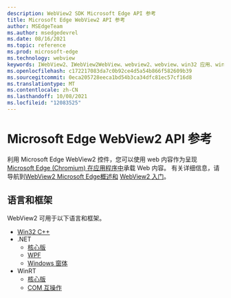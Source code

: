```yaml
---
description: WebView2 SDK Microsoft Edge API 参考
title: Microsoft Edge WebView2 API 参考
author: MSEdgeTeam
ms.author: msedgedevrel
ms.date: 08/16/2021
ms.topic: reference
ms.prod: microsoft-edge
ms.technology: webview
keywords: IWebView2、IWebView2WebView、webview2、webview、win32 应用、win32、edge、ICoreWebView2、ICoreWebView2Controller、浏览器控件
ms.openlocfilehash: c172217083da7c0b92ce4d5a54b866f582609b39
ms.sourcegitcommit: 0eca205728eeca1bd54b3ca34dfc81ec57cf16d8
ms.translationtype: MT
ms.contentlocale: zh-CN
ms.lasthandoff: 10/08/2021
ms.locfileid: "12083525"
---
```

# <a name="microsoft-edge-webview2-api-reference"></a>Microsoft Edge WebView2 API 参考

利用 Microsoft Edge WebView2 控件，您可以使用 web 内容作为呈现[Microsoft Edge (Chromium) 在应用程序中](https://www.microsoftedgeinsider.com)承载 Web 内容。  有关详细信息，请导航到[WebView2 Microsoft Edge概述和](./index.md) [WebView2 入门](./get-started/win32.md)。
<!-- linking to a parent node of the TOC ("Get started with WebView2") isn't supported, so the above link goes to the first child article, but with link text of the parent TOC node. -->


## <a name="languages-and-frameworks"></a>语言和框架
WebView2 可用于以下语言和框架。
*   [Win32 C++](/microsoft-edge/webview2/reference/win32/index)
*   .NET
    *   [核心版][DotnetMicrosoftWebWebView2CoreNamespace]
    *   [WPF][DotnetMicrosoftWebWebView2WpfNamespace]
    *   [Windows 窗体][DotnetMicrosoftWebWebView2WinformsNamespace]
*   WinRT
    *   [核心版][WinrtMicrosoftWebWebview2CoreNamespace]
    *   [COM 互操作][WinrtComInteropInterfaces]


<!-- ====================================================================== -->
<!-- links -->
[DotnetMicrosoftWebWebview2CoreNamespace]: /dotnet/api/microsoft.web.webview2.core "Microsoft.Web.WebView2.Core 命名空间|Microsoft Docs"
[DotnetMicrosoftWebWebview2WpfNamespace]: /dotnet/api/microsoft.web.webview2.wpf "Microsoft.Web.WebView2.Wpf 命名空间|Microsoft Docs"
[DotnetMicrosoftWebWebview2WinformsNamespace]: /dotnet/api/microsoft.web.webview2.winforms "Microsoft.Web.WebView2.WinForms 命名空间|Microsoft Docs"
[WinrtMicrosoftWebWebview2CoreNamespace]: /microsoft-edge/webview2/reference/winrt/microsoft_web_webview2_core/index "Microsoft.Web.WebView2.Core 命名空间|Microsoft Docs"
[WinrtComInteropInterfaces]: /microsoft-edge/webview2/reference/winrt/interop/index "WebView2 WinRT COM 互操作|Microsoft Docs"
